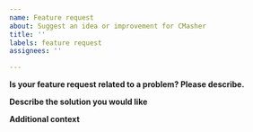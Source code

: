 ```yaml
---
name: Feature request
about: Suggest an idea or improvement for CMasher
title: ''
labels: feature request
assignees: ''

---
```


**Is your feature request related to a problem? Please describe.**
<!--A clear and concise description of what the problem is (e.g., "I'm always frustrated when [...]").-->

**Describe the solution you would like**
<!--A clear and concise description of what you want to happen.-->

**Additional context**
<!--Add any other context or screenshots about the feature request here.-->
